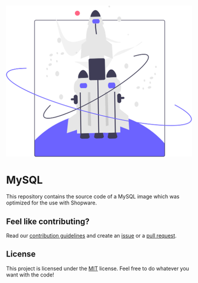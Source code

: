 <h1 align="center">
    <img src=".github/project-logo.svg" width="512px">
</h1>

# MySQL

This repository contains the source code of a MySQL image which was optimized for the use with Shopware.

## Feel like contributing?

Read our [contribution guidelines](CONTRIBUTING.md) and create
an [issue](https://github.com/sw-in-containers/mysql/issues/new/choose) or
a [pull request](https://github.com/sw-in-containers/mysql/compare).

## License

This project is licensed under the [MIT](LICENSE) license.
Feel free to do whatever you want with the code!
